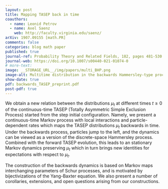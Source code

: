 ```yaml
---
layout: post
title: Mapping TASEP back in time
coauthors:
  - name: Leonid Petrov
  - name: Axel Saenz
    web: http://faculty.virginia.edu/saenz/
arXiv: 1907.09155 [math.PR]
comments: false
categories: blog math paper
published: true
journal-ref: Probability Theory and Related Fields, 182, pages 481-530 (2022)
journal-web: https://doi.org/10.1007/s00440-021-01074-0
# more-text:
image: __STORAGE_URL__/img/papers/multi_BHP.png
image-alt: Multitime distribution in the backwards Hammersley-type process
show-date: true
pdf: backwards_TASEP_preprint.pdf
post-pdf: true
---
```


We obtain a new relation between the distributions $\mu_t$ at different times $t\ge 0$ of the continuous-time TASEP (Totally Asymmetric Simple Exclusion Process) started from the step initial configuration. Namely, we present a continuous-time Markov process with local interactions and particle-dependent rates which maps the TASEP distributions $\mu_t$ backwards in time. Under the backwards process, particles jump to the left, and the dynamics can be viewed as a version of the discrete-space Hammersley process. Combined with the forward TASEP evolution, this leads to an stationary Markov dynamics preserving $\mu_t$ which in turn brings new identities for expectations with respect to $\mu_t$.

The construction of the backwards dynamics is based on Markov maps interchanging parameters of Schur processes, and is motivated by bijectivizations of the Yang-Baxter equation. We also present a number of corollaries, extensions, and open questions arising from our constructions.